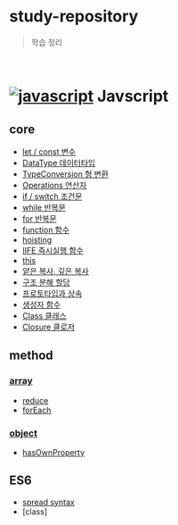 # study-repository

> 학습 정리

<br/>

# [![javascript](https://skillicons.dev/icons?i=js)](https://skillicons.dev) Javscript

## core

- [let / const 변수](https://github.com/minomad/study-repository/blob/main/JavaScript/core/1_Variables.md)
- [DataType 데이터타입](https://github.com/minomad/study-repository/blob/main/JavaScript/core/2_DataTypes.md)
- [TypeConversion 형 변환](https://github.com/minomad/study-repository/blob/main/JavaScript/core/3_TypeConversion.md)
- [Operations 연산자](https://github.com/minomad/study-repository/blob/main/JavaScript/core/4_Operations.md)
- [if / switch 조건문](https://github.com/minomad/study-repository/blob/main/JavaScript/core/5_Condition.md)
- [while 반복문](https://github.com/minomad/study-repository/blob/main/JavaScript/core/6_while.md)
- [for 반복문](https://github.com/minomad/study-repository/blob/main/JavaScript/core/7_for.md)
- [function 함수](https://github.com/minomad/study-repository/blob/main/JavaScript/core/8_functions.md)
- [hoisting](https://github.com/minomad/study-repository/blob/main/JavaScript/core/10_Hoisting.md)
- [IIFE 즉시실행 함수](https://github.com/minomad/study-repository/blob/main/JavaScript/core/IIFE.md)
- [this](https://github.com/minomad/study-repository/blob/main/JavaScript/core/this.md)
- [얕은 복사, 깊은 복사](https://github.com/minomad/study-repository/blob/main/JavaScript/core/복사.md)
- [구조 분해 할당](https://github.com/minomad/study-repository/blob/main/JavaScript/core/구조분해할당.md)
- [프로토타입과 상속](https://github.com/minomad/study-repository/blob/main/JavaScript/core/프로토타입과상속.md)
- [생성자 함수](https://github.com/minomad/study-repository/blob/main/JavaScript/core/생성자함수.md)
- [Class 클래스](https://github.com/minomad/study-repository/blob/main/JavaScript/core/class.md)
- [Closure 클로저](https://github.com/minomad/study-repository/blob/main/JavaScript/core/closure.md)

## method

### [array](https://github.com/minomad/study-repository/blob/main/JavaScript/core/11_array.md)

- [reduce](https://github.com/minomad/study-repository/blob/main/JavaScript/method/reduce.md)
- [forEach](https://github.com/minomad/study-repository/blob/main/JavaScript/method/forEach.md)

### [object](https://github.com/minomad/study-repository/blob/main/JavaScript/core/9_Object.md)

- [hasOwnProperty](https://github.com/minomad/study-repository/blob/main/JavaScript/method/reduce.md)

## ES6

- [spread syntax](https://github.com/minomad/study-repository/blob/main/JavaScript/ES6/spread-syntax.md)
- [class]
